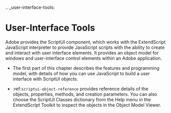 .. _user-interface-tools:

User-Interface Tools
====================
Adobe provides the ScriptUI component, which works with the ExtendScript JavaScript interpreter to
provide JavaScript scripts with the ability to create and interact with user interface elements. It provides an
object model for windows and user-interface control elements within an Adobe application.

- The first part of this chapter describes the features and programming model, with details of how you
  can use JavaScript to build a user interface with ScriptUI objects.

- :ref:`scriptui-object-reference` provides reference details of the objects, properties, methods,
  and creation parameters. You can also choose the ScriptUI Classes dictionary from the Help menu in
  the ExtendScript Toolkit to inspect the objects in the Object Model Viewer.
